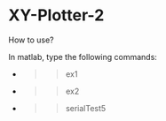 # XY-Plotter-2


How to use?

In matlab, type the following commands:

* >> ex1

* >> ex2

* >> serialTest5
